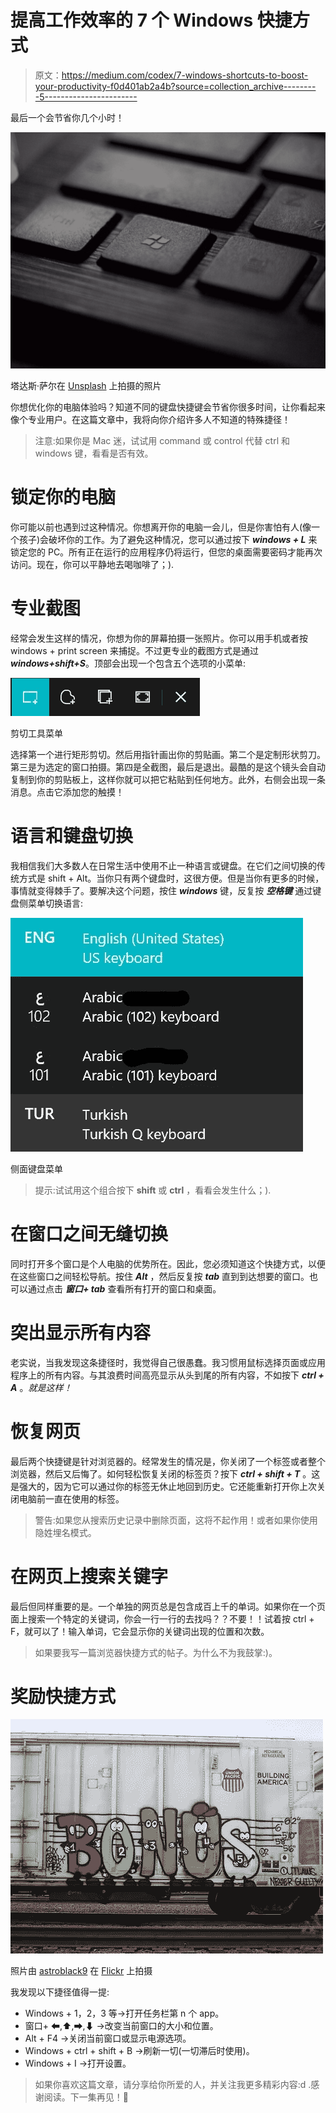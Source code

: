 # 提高工作效率的 7 个 Windows 快捷方式

> 原文：<https://medium.com/codex/7-windows-shortcuts-to-boost-your-productivity-f0d401ab2a4b?source=collection_archive---------5----------------------->

最后一个会节省你几个小时！

![](img/bedc3fd8b0447266d2b4f3f1a7d4eee5.png)

塔达斯·萨尔在 [Unsplash](https://unsplash.com?utm_source=medium&utm_medium=referral) 上拍摄的照片

你想优化你的电脑体验吗？知道不同的键盘快捷键会节省你很多时间，让你看起来像个专业用户。在这篇文章中，我将向你介绍许多人不知道的特殊捷径！

> 注意:如果你是 Mac 迷，试试用 command 或 control 代替 ctrl 和 windows 键，看看是否有效。

# 锁定你的电脑

你可能以前也遇到过这种情况。你想离开你的电脑一会儿，但是你害怕有人(像一个孩子)会破坏你的工作。为了避免这种情况，您可以通过按下 ***windows + L*** 来锁定您的 PC。所有正在运行的应用程序仍将运行，但您的桌面需要密码才能再次访问。现在，你可以平静地去喝咖啡了；).

# 专业截图

经常会发生这样的情况，你想为你的屏幕拍摄一张照片。你可以用手机或者按 windows + print screen 来捕捉。不过更专业的截图方式是通过***windows+shift+S***。顶部会出现一个包含五个选项的小菜单:

![](img/05a04930f9db111c487e45bf3a948788.png)

剪切工具菜单

选择第一个进行矩形剪切。然后用指针画出你的剪贴画。第二个是定制形状剪刀。第三是为选定的窗口拍摄。第四是全截图，最后是退出。最酷的是这个镜头会自动复制到你的剪贴板上，这样你就可以把它粘贴到任何地方。此外，右侧会出现一条消息。点击它添加您的触摸！

# 语言和键盘切换

我相信我们大多数人在日常生活中使用不止一种语言或键盘。在它们之间切换的传统方式是 shift + Alt。当你只有两个键盘时，这很方便。但是当你有更多的时候，事情就变得棘手了。要解决这个问题，按住 ***windows*** 键，反复按 ***空格键*** 通过键盘侧菜单切换语言:

![](img/19c667ac027062087f6a38f62895d03a.png)

侧面键盘菜单

> 提示:试试用这个组合按下 **shift** 或 **ctrl** ，看看会发生什么；).

# 在窗口之间无缝切换

同时打开多个窗口是个人电脑的优势所在。因此，您必须知道这个快捷方式，以便在这些窗口之间轻松导航。按住 ***Alt*** ，然后反复按 ***tab*** 直到到达想要的窗口。也可以通过点击 ***窗口+ tab*** 查看所有打开的窗口和桌面。

# 突出显示所有内容

老实说，当我发现这条捷径时，我觉得自己很愚蠢。我习惯用鼠标选择页面或应用程序上的所有内容。与其浪费时间高亮显示从头到尾的所有内容，不如按下 ***ctrl + A*** 。*就是这样！*

# 恢复网页

最后两个快捷键是针对浏览器的。经常发生的情况是，你关闭了一个标签或者整个浏览器，然后又后悔了。如何轻松恢复关闭的标签页？按下 ***ctrl + shift + T*** 。这是强大的，因为它可以通过你的标签无休止地回到历史。它还能重新打开你上次关闭电脑前一直在使用的标签。

> 警告:如果您从搜索历史记录中删除页面，这将不起作用！或者如果你使用隐姓埋名模式。

# 在网页上搜索关键字

最后但同样重要的是。一个单独的网页总是包含成百上千的单词。如果你在一个页面上搜索一个特定的关键词，你会一行一行的去找吗？？不要！！试着按 ctrl + F，就可以了！输入单词，它会显示你的关键词出现的位置和次数。

> 如果要我写一篇浏览器快捷方式的帖子。为什么不为我鼓掌:)。

# 奖励快捷方式

![](img/d8ab30db9a2dae60d274ee301c008b4e.png)

照片由 [astroblack9](https://www.flickr.com/photos/72803335@N03/) 在 [Flickr](https://www.flickr.com/) 上拍摄

我发现以下捷径值得一提:

*   Windows + 1，2，3 等→打开任务栏第 n 个 app。
*   窗口+ ⬅,⬆,➡,⬇ →改变当前窗口的大小和位置。
*   Alt + F4 →关闭当前窗口或显示电源选项。
*   Windows + ctrl + shift + B →刷新一切(一切滞后时使用)。
*   Windows + I →打开设置。

> 如果你喜欢这篇文章，请分享给你所爱的人，并关注我更多精彩内容:d .感谢阅读。下一集再见！👋